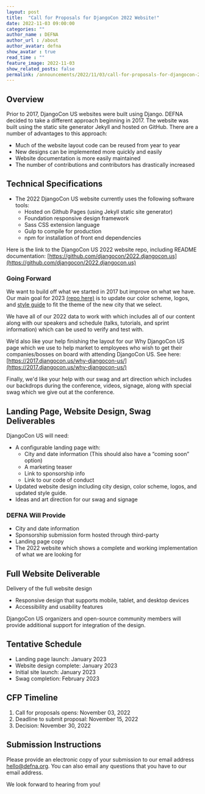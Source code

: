 ```yaml
---
layout: post
title:  "Call for Proposals for DjangoCon 2022 Website!"
date: 2022-11-03 09:00:00
categories: ""
author_name : DEFNA
author_url : /about
author_avatar: defna
show_avatar : true
read_time : ""
feature_image: 2022-11-03
show_related_posts: false
permalink: /announcements/2022/11/03/call-for-proposals-for-djangocon-2023-website/
---
```


## Overview

Prior to 2017, DjangoCon US websites were built using Django. DEFNA decided to take a different approach beginning in 2017. The website was built using the static site generator Jekyll and hosted on GitHub. There are a number of advantages to this approach:

* Much of the website layout code can be reused from year to year
* New designs can be implemented more quickly and easily
* Website documentation is more easily maintained
* The number of contributions and contributors has drastically increased

## Technical Specifications

* The 2022 DjangoCon US website currently uses the following software tools:
	* Hosted on Github Pages (using Jekyll static site generator)
	* Foundation responsive design framework
	* Sass CSS extension language
	* Gulp to compile for production
	* npm for installation of front end dependencies

Here is the link to the DjangoCon US 2022 website repo, including README documentation: [https://github.com/djangocon/2022.djangocon.us](https://github.com/djangocon/2022.djangocon.us)

### Going Forward

We want to build off what we started in 2017 but improve on what we have. Our main goal for 2023 [(repo here)](https://github.com/djangocon/2023.djangocon.us) is to update our color scheme, logos, and [style guide](https://2022.djangocon.us/styleguide/) to fit the theme of the new city that we select.

We have all of our 2022 data to work with which includes all of our content along with our speakers and schedule (talks, tutorials, and sprint information) which can be used to verify and test with.

We’d also like your help finishing the layout for our Why DjangoCon US page which we use to help market to employees who wish to get their companies/bosses on board with attending DjangoCon US. See here: [https://2017.djangocon.us/why-djangocon-us/](https://2017.djangocon.us/why-djangocon-us/)

Finally, we'd like your help with our swag and art direction which includes our backdrops during the conference, videos, signage, along with special swag which we give out at the conference.

## Landing Page, Website Design, Swag Deliverables

DjangoCon US will need:

* A configurable landing page with:
	* City and date information (This should also have a “coming soon” option)
	* A marketing teaser
	* Link to sponsorship info
	* Link to our code of conduct
* Updated website design including city design, color scheme, logos, and updated style guide.
* Ideas and art direction for our swag and signage

### DEFNA Will Provide

* City and date information
* Sponsorship submission form hosted through third-party
* Landing page copy
* The 2022 website which shows a complete and working implementation of what we are looking for

## Full Website Deliverable

Delivery of the full website design
* Responsive design that supports mobile, tablet, and desktop devices
* Accessibility and usability features

DjangoCon US organizers and open-source community members will provide additional support for integration of the design.

## Tentative Schedule

* Landing page launch: January 2023
* Website design complete: January 2023
* Initial site launch: January 2023
* Swag completion: February 2023

## CFP Timeline

1. Call for proposals opens: November 03, 2022
2. Deadline to submit proposal: November 15, 2022
3. Decision: November 30, 2022

## Submission Instructions

Please provide an electronic copy of your submission to our email address [hello@defna.org](maitlo:hello@defna.org). You can also email any questions that you have to our email address.

We look forward to hearing from you!
